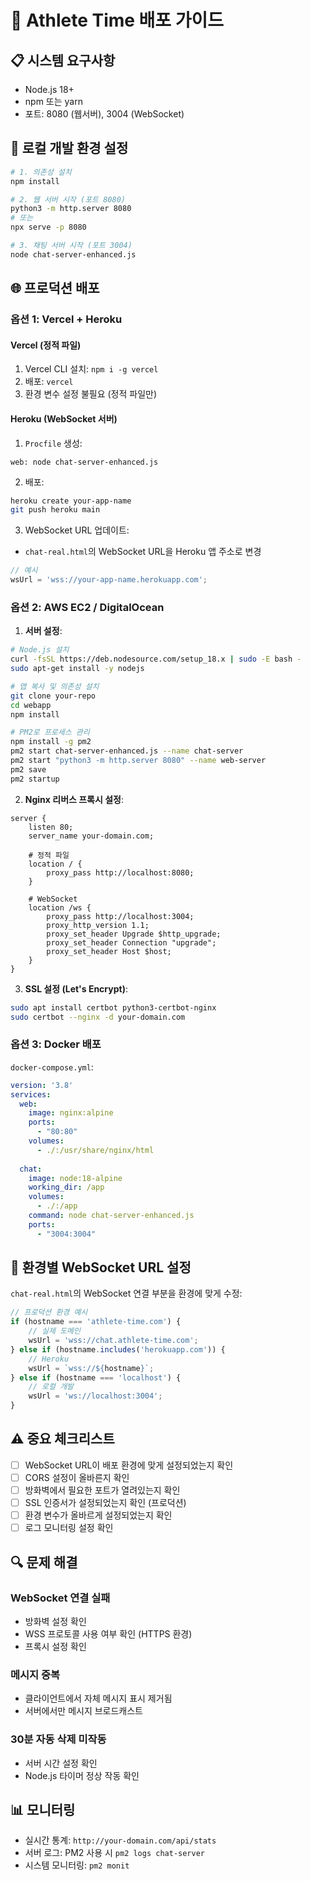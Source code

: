 # 🚀 Athlete Time 배포 가이드

## 📋 시스템 요구사항

- Node.js 18+ 
- npm 또는 yarn
- 포트: 8080 (웹서버), 3004 (WebSocket)

## 🔧 로컬 개발 환경 설정

```bash
# 1. 의존성 설치
npm install

# 2. 웹 서버 시작 (포트 8080)
python3 -m http.server 8080
# 또는
npx serve -p 8080

# 3. 채팅 서버 시작 (포트 3004)
node chat-server-enhanced.js
```

## 🌐 프로덕션 배포

### 옵션 1: Vercel + Heroku

#### Vercel (정적 파일)
1. Vercel CLI 설치: `npm i -g vercel`
2. 배포: `vercel`
3. 환경 변수 설정 불필요 (정적 파일만)

#### Heroku (WebSocket 서버)
1. `Procfile` 생성:
```
web: node chat-server-enhanced.js
```

2. 배포:
```bash
heroku create your-app-name
git push heroku main
```

3. WebSocket URL 업데이트:
- `chat-real.html`의 WebSocket URL을 Heroku 앱 주소로 변경
```javascript
// 예시
wsUrl = 'wss://your-app-name.herokuapp.com';
```

### 옵션 2: AWS EC2 / DigitalOcean

1. **서버 설정**:
```bash
# Node.js 설치
curl -fsSL https://deb.nodesource.com/setup_18.x | sudo -E bash -
sudo apt-get install -y nodejs

# 앱 복사 및 의존성 설치
git clone your-repo
cd webapp
npm install

# PM2로 프로세스 관리
npm install -g pm2
pm2 start chat-server-enhanced.js --name chat-server
pm2 start "python3 -m http.server 8080" --name web-server
pm2 save
pm2 startup
```

2. **Nginx 리버스 프록시 설정**:
```nginx
server {
    listen 80;
    server_name your-domain.com;

    # 정적 파일
    location / {
        proxy_pass http://localhost:8080;
    }

    # WebSocket
    location /ws {
        proxy_pass http://localhost:3004;
        proxy_http_version 1.1;
        proxy_set_header Upgrade $http_upgrade;
        proxy_set_header Connection "upgrade";
        proxy_set_header Host $host;
    }
}
```

3. **SSL 설정 (Let's Encrypt)**:
```bash
sudo apt install certbot python3-certbot-nginx
sudo certbot --nginx -d your-domain.com
```

### 옵션 3: Docker 배포

`docker-compose.yml`:
```yaml
version: '3.8'
services:
  web:
    image: nginx:alpine
    ports:
      - "80:80"
    volumes:
      - ./:/usr/share/nginx/html
  
  chat:
    image: node:18-alpine
    working_dir: /app
    volumes:
      - ./:/app
    command: node chat-server-enhanced.js
    ports:
      - "3004:3004"
```

## 📝 환경별 WebSocket URL 설정

`chat-real.html`의 WebSocket 연결 부분을 환경에 맞게 수정:

```javascript
// 프로덕션 환경 예시
if (hostname === 'athlete-time.com') {
    // 실제 도메인
    wsUrl = 'wss://chat.athlete-time.com';
} else if (hostname.includes('herokuapp.com')) {
    // Heroku
    wsUrl = `wss://${hostname}`;
} else if (hostname === 'localhost') {
    // 로컬 개발
    wsUrl = 'ws://localhost:3004';
}
```

## ⚠️ 중요 체크리스트

- [ ] WebSocket URL이 배포 환경에 맞게 설정되었는지 확인
- [ ] CORS 설정이 올바른지 확인
- [ ] 방화벽에서 필요한 포트가 열려있는지 확인
- [ ] SSL 인증서가 설정되었는지 확인 (프로덕션)
- [ ] 환경 변수가 올바르게 설정되었는지 확인
- [ ] 로그 모니터링 설정 확인

## 🔍 문제 해결

### WebSocket 연결 실패
- 방화벽 설정 확인
- WSS 프로토콜 사용 여부 확인 (HTTPS 환경)
- 프록시 설정 확인

### 메시지 중복
- 클라이언트에서 자체 메시지 표시 제거됨
- 서버에서만 메시지 브로드캐스트

### 30분 자동 삭제 미작동
- 서버 시간 설정 확인
- Node.js 타이머 정상 작동 확인

## 📊 모니터링

- 실시간 통계: `http://your-domain.com/api/stats`
- 서버 로그: PM2 사용 시 `pm2 logs chat-server`
- 시스템 모니터링: `pm2 monit`